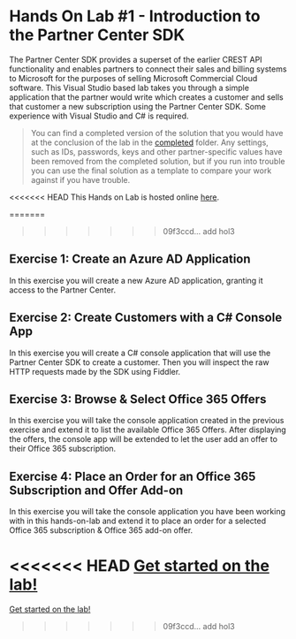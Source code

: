 # Hands On Lab #1 - Introduction to the Partner Center SDK

The Partner Center SDK provides a superset of the earlier CREST API functionality and enables partners to connect their sales and billing systems to Microsoft for the purposes of selling Microsoft Commercial Cloud software. This Visual Studio based lab takes you through a simple application that the partner would write which creates a customer and sells that customer a new subscription using the Partner Center SDK. Some experience with Visual Studio and C# is required.

> You can find a completed version of the solution that you would have at the conclusion of the lab in the [completed](completed) folder. Any settings, such as IDs, passwords, keys and other partner-specific values have been removed from the completed solution, but if you run into trouble you can use the final solution as a template to compare your work against if you have trouble.

<<<<<<< HEAD
This Hands on Lab is hosted online [here](http://aka.ms/pcsdkhol).

=======
>>>>>>> 09f3ccd... add hol3
## Exercise 1: Create an Azure AD Application

In this exercise you will create a new Azure AD application, granting it access to the Partner Center.

## Exercise 2: Create Customers with a C# Console App

In this exercise you will create a C# console application that will use the Partner Center SDK to create a customer. Then you will inspect the raw HTTP requests made by the SDK using Fiddler.

## Exercise 3: Browse & Select Office 365 Offers

In this exercise you will take the console application created in the previous exercise and extend it to list the available Office 365 Offers. After displaying the offers, the console app will be extended to let the user add an offer to their Office 365 subscription.

## Exercise 4: Place an Order for an Office 365 Subscription and Offer Add-on

In this exercise you will take the console application you have been working with in this hands-on-lab and extend it to place an order for a selected Office 365 subscription & Office 365 add-on offer.

<<<<<<< HEAD
[Get started on the lab!](lab.md)
=======
[Get started on the lab!](lab.md)
>>>>>>> 09f3ccd... add hol3
